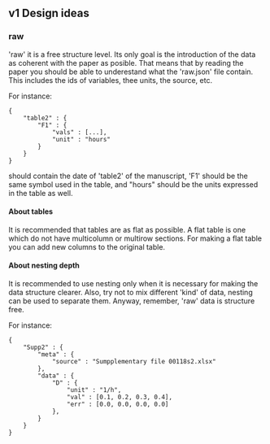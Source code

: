 ## v1 Design ideas

### raw

'raw' it is a free structure level. Its only goal is the introduction of the data as coherent with the paper as posible. That means that by reading the paper you should be able to underestand what the 'raw.json' file contain. This includes the ids of variables, thee units, the source, etc. 

For instance:
```
{
    "table2" : {
        "F1" : {
            "vals" : [...],
            "unit" : "hours"
        }
    }
}
```

should contain the date of 'table2' of the manuscript, 'F1' should be the same symbol used in the table, and "hours" should be the units expressed in the table as well.  

#### About tables

It is recommended that tables are as flat as possible. A flat table is one which do not have multicolumn or multirow sections. For making a flat table you can add new columns to the original table.

#### About nesting depth

It is recommended to use nesting only when it is necessary for making the data structure clearer. Also, try not to mix different 'kind' of data, nesting can be used to separate them. Anyway, remember, 'raw' data is structure free. 

For instance:

```
{
    "Supp2" : {
        "meta" : {
            "source" : "Sumpplementary file 00118s2.xlsx"
        }, 
        "data" : {
            "D" : {
                "unit" : "1/h",
                "val" : [0.1, 0.2, 0.3, 0.4],
                "err" : [0.0, 0.0, 0.0, 0.0]
            },
        }
    }
}
```